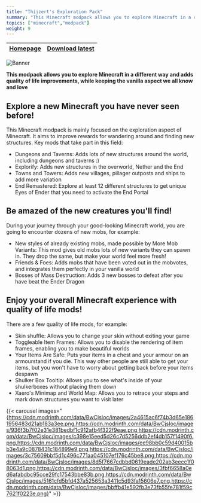 ```yaml
---
title: "Thijzert's Exploration Pack"
summary: "This Minecraft modpack allows you to explore Minecraft in a different way and adds quality of life improvements, while keeping the vanilla aspect we all know and love."
topics: ["minecraft","modpack"]
weight: 9
---
```


| [Homepage](https://modrinth.com/modpack/thijzert-exploration-pack) | [Download latest](https://modrinth.com/modpack/thijzert-exploration-pack/version/latest) |
|---|---|

![Banner](https://cdn.modrinth.com/data/cached_images/fa79f0a31666b849833e2222a19591fdccb6fb86.png)

__This modpack allows you to explore Minecraft in a different way and adds quality of life improvements, while keeping the vanilla aspect we all know and love__

## Explore a new Minecraft you have never seen before!
This Minecraft modpack is mainly focused on the exploration aspect of Minecraft. It aims to improve rewards for wandering around and finding new structures. Key mods that take part in this field:
- Dungeons and Taverns: Adds lots of new structures around the world, including dungeons and taverns :)
- Explorify: Adds new structures in the overworld, Nether and the End
- Towns and Towers: Adds new villages, pillager outposts and ships to add more variation
- End Remastered: Explore at least 12 different structures to get unique Eyes of Ender that you need to activate the End Portal

## Be amazed of the new creatures you'll find!
During your journey through your good-looking Minecraft world, you are going to encounter dozens of new mobs, for example:
- New styles of already existing mobs, made possible by More Mob Variants: This mod gives old mobs lots of new variants they can spawn in. They drop the same, but make your world feel more fresh!
- Friends & Foes: Adds mobs that have been voted out in the mobvotes, and integrates them perfectly in your vanilla world
- Bosses of Mass Destruction: Adds 3 new bosses to defeat after you have beat the Ender Dragon

## Enjoy your overall Minecraft experience with quality of life mods!
There are a few quality of life mods, for example:
- Skin shuffle: Allows you to change your skin without exiting your game
- Toggleable Item Frames: Allows you to disable the rendering of item frames, enabling you to make beautiful worlds
- Your Items Are Safe: Puts your items in a chest and your armour on an armourstand if you die. This way other people are still able to get your items, but you won't have to worry about getting back before your items despawn
- Shulker Box Tooltip: Allows you to see what's inside of your shulkerboxes without placing them down
- Xaero's Minimap and World Map: Allows you to retrace your steps and mark down structures you want to visit later

{{< carousel images="{https://cdn.modrinth.com/data/BwCjsIoc/images/2a4615ac6f74b3d65e1861956483d21ab183a3ee.png,https://cdn.modrinth.com/data/BwCjsIoc/images/936f3b7f02e31e381bedbf1c912afb4f322f9eae.png,https://cdn.modrinth.com/data/BwCjsIoc/images/c398e15eed5d26c7d5256ddb2ef4db157f1490f6.png,https://cdn.modrinth.com/data/BwCjsIoc/images/ee98bb0c59d40015bb3e4a9c0878431c184899e9.png,https://cdn.modrinth.com/data/BwCjsIoc/images/3c75609bbf5d1c496c771aa045107ef176c45be8.png,https://cdn.modrinth.com/data/BwCjsIoc/images/8d5f7667cdbbd0619eade202ab3eecc1f08063d1.png,https://cdn.modrinth.com/data/BwCjsIoc/images/3fbf6658a0ed6afabdbc95cce29fc17543bbe83b.png,https://cdn.modrinth.com/data/BwCjsIoc/images/5161cfd5bfd437a525653a3411c5d93fa15606e7.png,https://cdn.modrinth.com/data/BwCjsIoc/images/bbffb41e592fb3e73fb55fe781f59c7621f0223e.png}" >}}
